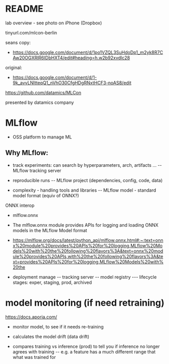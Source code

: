 # README 

lab overview - see photo on iPhone (Dropbox)

tinyurl.com/mlcon-berlin

seans copy:
- https://docs.google.com/document/d/1po1VZQL3SuHdoDp1_m2yk8R7CAw20OGXRlR6IDbHXT4/edit#heading=h.w2b92xvdlc28

original:
- https://docs.google.com/document/d/1-9k_avvLNItteqQ1_nVhO30CfgHDgRNxtHCF3-noAS8/edit

https://github.com/datamics/MLCon

presented by datamics company

# MLflow

- OSS platform to manage ML

## Why MLflow:

- track experiments: can search by hyperparameters, arch, artifacts ...
-- MLflow tracking server

- reproducible runs
-- MLflow project (dependencies, config, code, data)

- complexity - handling tools and libraries
-- MLflow model - standard model format (equiv of ONNX?)

ONNX interop
- mlflow.onnx
- The mlflow.onnx module provides APIs for logging and loading ONNX models in the MLflow Model format
- https://mlflow.org/docs/latest/python_api/mlflow.onnx.html#:~:text=onnx%20module%20provides%20APIs%20for%20logging,MLflow%20Models%20with%20the%20following%20flavors%3A&text=onnx%20module%20provides%20APIs,with%20the%20following%20flavors%3A&text=provides%20APIs%20for%20logging,MLflow%20Models%20with%20the

- deployment manage
-- tracking server
-- model registry
--- lifecycle stages: exper, staging, prod, archived

# model monitoring (if need retraining)

https://docs.aporia.com/

- monitor model, to see if it needs re-training

- calculates the model drift (data drift)
- compares training vs inference (prod) to tell you if inference no longer agrees with training
-- e.g. a feature has a much different range that what was trained for
